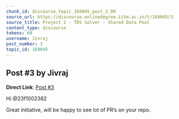 ```yaml
---
chunk_id: discourse_topic_169045_post_3_00
source_url: https://discourse.onlinedegree.iitm.ac.in/t/169045/3
source_title: Project 2 - TDS Solver - Shared Data Pool
content_type: discourse
tokens: 60
username: Jivraj
post_number: 3
topic_id: 169045
---
```


## Post #3 by Jivraj

**Direct Link**: [Post #3](https://discourse.onlinedegree.iitm.ac.in/t/169045/3)

Hi @23f1002382

Great initiative, will be happy to see lot of PR’s on your repo.
